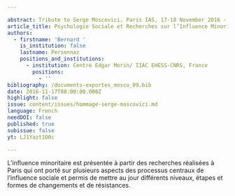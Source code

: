 ```yaml
---

abstract: Tribute to Serge Moscovici. Paris IAS, 17-18 November 2016 - Session 3
article_title: Psychologie Sociale et Recherches sur l’Influence Minoritaire
authors:
  - firstname: 'Bernard '
    is_institution: false
    lastname: Personnaz
    positions_and_institutions:
      - institution: Centre Edgar Morin/ IIAC EHESS-CNRS, France
        positions:
          - ''
bibliography: /documents-exportes_mosco_09.bib
date: 2016-11-17T08:00:00.000Z
highlight: false
issue: content/issues/hommage-serge-moscovici.md
language: French
needDOI: false
published: true
subissue: false
yt: LJ1Yazt1O0c

---
```



L’influence minoritaire est présentée à partir des recherches réalisées à Paris qui ont porté sur plusieurs aspects des processus centraux de l’influence sociale et permis de mettre au jour différents niveaux, étapes et formes de changements et de résistances.

<Youtube yt="LJ1Yazt1O0c" caption="Psychologie sociale et recherches sur l influence minoritaire"></Youtube>